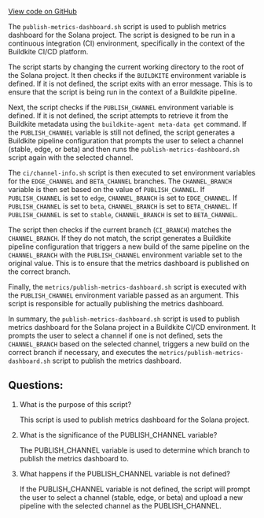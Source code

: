 [View code on GitHub](https://github.com/solana-labs/solana/blob/master/ci/publish-metrics-dashboard.sh)

The `publish-metrics-dashboard.sh` script is used to publish metrics dashboard for the Solana project. The script is designed to be run in a continuous integration (CI) environment, specifically in the context of the Buildkite CI/CD platform. 

The script starts by changing the current working directory to the root of the Solana project. It then checks if the `BUILDKITE` environment variable is defined. If it is not defined, the script exits with an error message. This is to ensure that the script is being run in the context of a Buildkite pipeline.

Next, the script checks if the `PUBLISH_CHANNEL` environment variable is defined. If it is not defined, the script attempts to retrieve it from the Buildkite metadata using the `buildkite-agent meta-data get` command. If the `PUBLISH_CHANNEL` variable is still not defined, the script generates a Buildkite pipeline configuration that prompts the user to select a channel (stable, edge, or beta) and then runs the `publish-metrics-dashboard.sh` script again with the selected channel.

The `ci/channel-info.sh` script is then executed to set environment variables for the `EDGE_CHANNEL` and `BETA_CHANNEL` branches. The `CHANNEL_BRANCH` variable is then set based on the value of `PUBLISH_CHANNEL`. If `PUBLISH_CHANNEL` is set to `edge`, `CHANNEL_BRANCH` is set to `EDGE_CHANNEL`. If `PUBLISH_CHANNEL` is set to `beta`, `CHANNEL_BRANCH` is set to `BETA_CHANNEL`. If `PUBLISH_CHANNEL` is set to `stable`, `CHANNEL_BRANCH` is set to `BETA_CHANNEL`.

The script then checks if the current branch (`CI_BRANCH`) matches the `CHANNEL_BRANCH`. If they do not match, the script generates a Buildkite pipeline configuration that triggers a new build of the same pipeline on the `CHANNEL_BRANCH` with the `PUBLISH_CHANNEL` environment variable set to the original value. This is to ensure that the metrics dashboard is published on the correct branch.

Finally, the `metrics/publish-metrics-dashboard.sh` script is executed with the `PUBLISH_CHANNEL` environment variable passed as an argument. This script is responsible for actually publishing the metrics dashboard.

In summary, the `publish-metrics-dashboard.sh` script is used to publish metrics dashboard for the Solana project in a Buildkite CI/CD environment. It prompts the user to select a channel if one is not defined, sets the `CHANNEL_BRANCH` based on the selected channel, triggers a new build on the correct branch if necessary, and executes the `metrics/publish-metrics-dashboard.sh` script to publish the metrics dashboard.
## Questions: 
 1. What is the purpose of this script?
    
    This script is used to publish metrics dashboard for the Solana project.

2. What is the significance of the PUBLISH_CHANNEL variable?
    
    The PUBLISH_CHANNEL variable is used to determine which branch to publish the metrics dashboard to.

3. What happens if the PUBLISH_CHANNEL variable is not defined?
    
    If the PUBLISH_CHANNEL variable is not defined, the script will prompt the user to select a channel (stable, edge, or beta) and upload a new pipeline with the selected channel as the PUBLISH_CHANNEL.